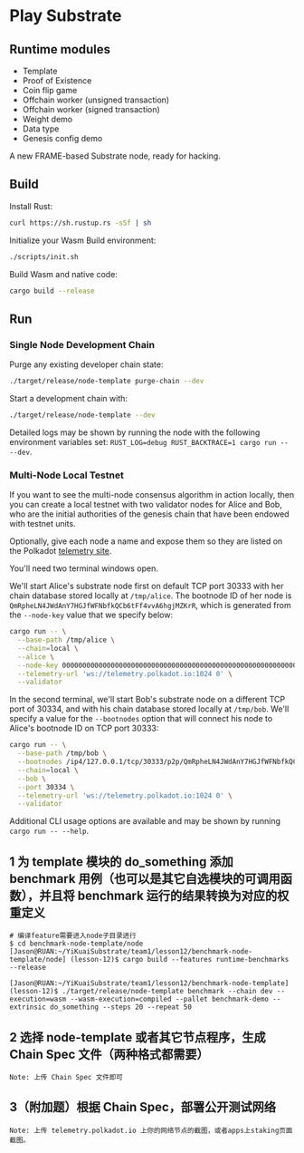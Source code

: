 # Play Substrate

## Runtime modules

* Template
* Proof of Existence
* Coin flip game 
* Offchain worker (unsigned transaction)
* Offchain worker (signed transaction)
* Weight demo
* Data type
* Genesis config demo

A new FRAME-based Substrate node, ready for hacking.

## Build

Install Rust:

```bash
curl https://sh.rustup.rs -sSf | sh
```

Initialize your Wasm Build environment:

```bash
./scripts/init.sh
```

Build Wasm and native code:

```bash
cargo build --release
```

## Run

### Single Node Development Chain

Purge any existing developer chain state:

```bash
./target/release/node-template purge-chain --dev
```

Start a development chain with:

```bash
./target/release/node-template --dev
```

Detailed logs may be shown by running the node with the following environment variables set: `RUST_LOG=debug RUST_BACKTRACE=1 cargo run -- --dev`.

### Multi-Node Local Testnet

If you want to see the multi-node consensus algorithm in action locally, then you can create a local testnet with two validator nodes for Alice and Bob, who are the initial authorities of the genesis chain that have been endowed with testnet units.

Optionally, give each node a name and expose them so they are listed on the Polkadot [telemetry site](https://telemetry.polkadot.io/#/Local%20Testnet).

You'll need two terminal windows open.

We'll start Alice's substrate node first on default TCP port 30333 with her chain database stored locally at `/tmp/alice`. The bootnode ID of her node is `QmRpheLN4JWdAnY7HGJfWFNbfkQCb6tFf4vvA6hgjMZKrR`, which is generated from the `--node-key` value that we specify below:

```bash
cargo run -- \
  --base-path /tmp/alice \
  --chain=local \
  --alice \
  --node-key 0000000000000000000000000000000000000000000000000000000000000001 \
  --telemetry-url 'ws://telemetry.polkadot.io:1024 0' \
  --validator
```

In the second terminal, we'll start Bob's substrate node on a different TCP port of 30334, and with his chain database stored locally at `/tmp/bob`. We'll specify a value for the `--bootnodes` option that will connect his node to Alice's bootnode ID on TCP port 30333:

```bash
cargo run -- \
  --base-path /tmp/bob \
  --bootnodes /ip4/127.0.0.1/tcp/30333/p2p/QmRpheLN4JWdAnY7HGJfWFNbfkQCb6tFf4vvA6hgjMZKrR \
  --chain=local \
  --bob \
  --port 30334 \
  --telemetry-url 'ws://telemetry.polkadot.io:1024 0' \
  --validator
```

Additional CLI usage options are available and may be shown by running `cargo run -- --help`.

## 1 为 template 模块的 do_something 添加 benchmark 用例（也可以是其它自选模块的可调用函数），并且将 benchmark 运行的结果转换为对应的权重定义

```
# 编译feature需要进入node子目录进行
$ cd benchmark-node-template/node
[Jason@RUAN:~/YiKuaiSubstrate/team1/lesson12/benchmark-node-template/node] (lesson-12)$ cargo build --features runtime-benchmarks --release

[Jason@RUAN:~/YiKuaiSubstrate/team1/lesson12/benchmark-node-template] (lesson-12)$ ./target/release/node-template benchmark --chain dev --execution=wasm --wasm-execution=compiled --pallet benchmark-demo --extrinsic do_something --steps 20 --repeat 50
```

## 2 选择 node-template 或者其它节点程序，生成 Chain Spec 文件（两种格式都需要）

```
Note: 上传 Chain Spec 文件即可
```

## 3（附加题）根据 Chain Spec，部署公开测试网络

```
Note: 上传 telemetry.polkadot.io 上你的网络节点的截图，或者apps上staking页面截图。
```

